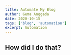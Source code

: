 ```yaml
---
title: Automate My Blog
author: Gema Anggada
date: 2020-10-15
tags: ['blog', 'automation']
excerpt: Automation
---
```


## How did I do that?

## 